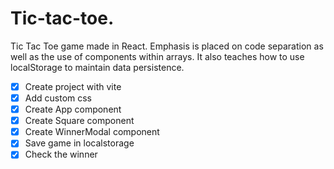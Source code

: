 # Tic-tac-toe.

Tic Tac Toe game made in React. Emphasis is placed on code separation as well as the use of components within arrays. It also teaches how to use localStorage to maintain data persistence.

- [x] Create project with vite
- [x] Add custom css
- [x] Create App component
- [x] Create Square component
- [x] Create WinnerModal component
- [x] Save game in localstorage
- [x] Check the winner